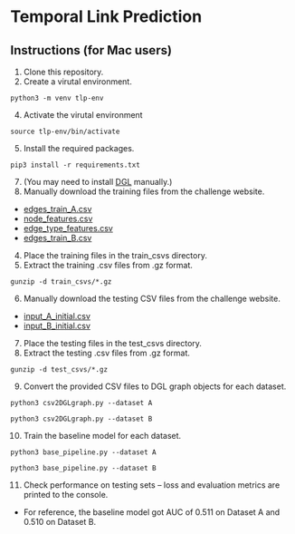 # Temporal Link Prediction

## Instructions (for Mac users)

1. Clone this repository.
2. Create a virutal environment.
```
python3 -m venv tlp-env
```
4. Activate the virutal environment
```
source tlp-env/bin/activate
```
5. Install the required packages.
```
pip3 install -r requirements.txt
```
7. (You may need to install [DGL](https://www.dgl.ai) manually.)
8. Manually download the training files from the challenge website.
- [edges_train_A.csv](https://data.dgl.ai/dataset/WSDMCup2022/edges_train_A.csv.gz)
- [node_features.csv](https://data.dgl.ai/dataset/WSDMCup2022/node_features.csv.gz)
- [edge_type_features.csv](https://data.dgl.ai/dataset/WSDMCup2022/edge_type_features.csv.gz)
- [edges_train_B.csv](https://data.dgl.ai/dataset/WSDMCup2022/edges_train_B.csv.gz)
4. Place the training files in the train_csvs directory.
5. Extract the training .csv files from .gz format.
```
gunzip -d train_csvs/*.gz
```
6. Manually download the testing CSV files from the challenge website.
- [input_A_initial.csv](https://data.dgl.ai/dataset/WSDMCup2022/input_A_initial.csv.gz)
- [input_B_initial.csv](https://data.dgl.ai/dataset/WSDMCup2022/input_B_initial.csv.gz)
7. Place the testing files in the test_csvs directory.
8. Extract the testing .csv files from .gz format.
```
gunzip -d test_csvs/*.gz
```
9. Convert the provided CSV files to DGL graph objects for each dataset.
```
python3 csv2DGLgraph.py --dataset A
```
```
python3 csv2DGLgraph.py --dataset B 
```
10. Train the baseline model for each dataset.
```
python3 base_pipeline.py --dataset A
```
```
python3 base_pipeline.py --dataset B
```
11. Check performance on testing sets – loss and evaluation metrics are printed to the console.
- For reference, the baseline model got AUC of 0.511 on Dataset A and 0.510 on Dataset B.
